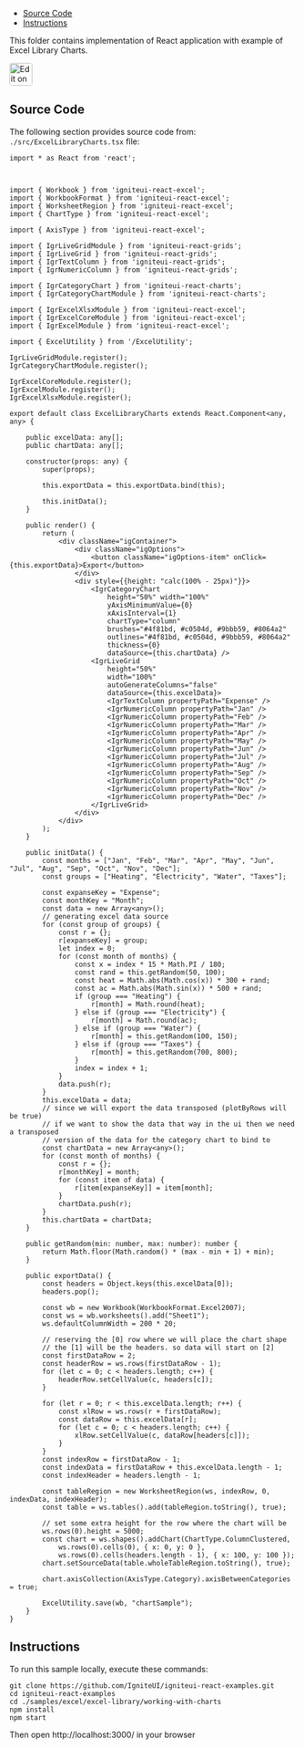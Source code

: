 <!-- NOTE: do not change this file because it will be auto re-generated from template file: -->
<!-- https://github.com/IgniteUI/igniteui-react-examples/tree/master/sample-template-files/ReadMe.md -->

<!-- ## Table of Contents -->
<!-- - [Sample Preview](#Sample-Preview) -->
- [Source Code](#Source-Code)
- [Instructions](#Instructions)

This folder contains implementation of React application with example of Excel Library Charts.
<!-- in the Excel Library component -->
<!-- [Excel Library](https://infragistics.com/Reactsite/components/excel-library.html) -->

<html lang="en" xmlns="http://www.w3.org/1999/xhtml">
    <body>
        <a target="_blank" href="https://codesandbox.io/s/github/IgniteUI/igniteui-react-examples/tree/master/samples/excel/excel-library/working-with-charts?fontsize=14&hidenavigation=1&theme=dark&view=preview&file=/src/ExcelLibraryCharts.tsx" rel="noopener noreferrer">
            <img height="40px" style="border-radius: 0.25rem" alt="Edit on CodeSandbox" src="https://static.infragistics.com/xplatform/images/sandbox/code.png"/>
        </a>
        <!-- <a target="_blank"
href="https://codesandbox.io/s/github/IgniteUI/igniteui-react-examples/tree/master/samples/maps/geo-map/binding-csv-points?fontsize=14&hidenavigation=1&theme=dark&view=preview">
            <img alt="Edit Sample" src="https://codesandbox.io/static/img/play-codesandbox.svg"/>
        </a> -->
        <!-- <a target="_blank" style="margin-left: 0.5rem"
href="https://codesandbox.io/embed/github/IgniteUI/igniteui-react-examples/tree/master/samples/excel/excel-library/working-with-charts?fontsize=14&hidenavigation=1&theme=dark&view=preview&file=/src/ExcelLibraryCharts.tsx">
            <img height="40px" style="border-radius: 5px" alt="View on CodeSandbox" src="https://static.infragistics.com/xplatform/images/sandbox/view.png"/>
        </a> -->
        <!-- <a target="_blank"
href="https://codesandbox.io/embed/github/IgniteUI/igniteui-react-examples/tree/master/samples/maps/geo-map/binding-csv-points?fontsize=14&hidenavigation=1&theme=dark&view=preview">
            <img alt="View on CodeSandbox" src="https://static.infragistics.com/xplatform/images/sandbox/view.png"/>
        </a>
https://codesandbox.io/embed/react-treemap-overview-rtb45
https://codesandbox.io/static/img/play-codesandbox.svg
https://codesandbox.io/embed/react-treemap-overview-rtb45?view=browser -->
    </body>
</html>

<!-- ## Sample Preview -->

<!-- <iframe
  src="https://codesandbox.io/embed/github/IgniteUI/igniteui-react-examples/tree/master/samples/excel/excel-library/working-with-charts?fontsize=14&hidenavigation=1&theme=dark&view=preview&file=/src/ExcelLibraryCharts.tsx"
  style="width:100%; height:400px; border:0; border-radius: 4px; overflow:hidden;"
  allow="accelerometer; ambient-light-sensor; camera; encrypted-media; geolocation; gyroscope; hid; microphone; midi; payment; usb; vr"
  sandbox="allow-forms allow-modals allow-popups allow-presentation allow-same-origin allow-scripts"
></iframe> -->

## Source Code

The following section provides source code from:
`./src/ExcelLibraryCharts.tsx` file:

```tsx
import * as React from 'react';



import { Workbook } from 'igniteui-react-excel';
import { WorkbookFormat } from 'igniteui-react-excel';
import { WorksheetRegion } from 'igniteui-react-excel';
import { ChartType } from 'igniteui-react-excel';

import { AxisType } from 'igniteui-react-excel';

import { IgrLiveGridModule } from 'igniteui-react-grids';
import { IgrLiveGrid } from 'igniteui-react-grids';
import { IgrTextColumn } from 'igniteui-react-grids';
import { IgrNumericColumn } from 'igniteui-react-grids';

import { IgrCategoryChart } from 'igniteui-react-charts';
import { IgrCategoryChartModule } from 'igniteui-react-charts';

import { IgrExcelXlsxModule } from 'igniteui-react-excel';
import { IgrExcelCoreModule } from 'igniteui-react-excel';
import { IgrExcelModule } from 'igniteui-react-excel';

import { ExcelUtility } from '/ExcelUtility';

IgrLiveGridModule.register();
IgrCategoryChartModule.register();

IgrExcelCoreModule.register();
IgrExcelModule.register();
IgrExcelXlsxModule.register();

export default class ExcelLibraryCharts extends React.Component<any, any> {

    public excelData: any[];
    public chartData: any[];

    constructor(props: any) {
        super(props);

        this.exportData = this.exportData.bind(this);

        this.initData();
    }

    public render() {
        return (
            <div className="igContainer">
                <div className="igOptions">
                    <button className="igOptions-item" onClick={this.exportData}>Export</button>
                </div>
                <div style={{height: "calc(100% - 25px)"}}>
                    <IgrCategoryChart
                        height="50%" width="100%"
                        yAxisMinimumValue={0}
                        xAxisInterval={1}
                        chartType="column"
                        brushes="#4f81bd, #c0504d, #9bbb59, #8064a2"
                        outlines="#4f81bd, #c0504d, #9bbb59, #8064a2"
                        thickness={0}
                        dataSource={this.chartData} />
                    <IgrLiveGrid
                        height="50%"
                        width="100%"
                        autoGenerateColumns="false"
                        dataSource={this.excelData}>
                        <IgrTextColumn propertyPath="Expense" />
                        <IgrNumericColumn propertyPath="Jan" />
                        <IgrNumericColumn propertyPath="Feb" />
                        <IgrNumericColumn propertyPath="Mar" />
                        <IgrNumericColumn propertyPath="Apr" />
                        <IgrNumericColumn propertyPath="May" />
                        <IgrNumericColumn propertyPath="Jun" />
                        <IgrNumericColumn propertyPath="Jul" />
                        <IgrNumericColumn propertyPath="Aug" />
                        <IgrNumericColumn propertyPath="Sep" />
                        <IgrNumericColumn propertyPath="Oct" />
                        <IgrNumericColumn propertyPath="Nov" />
                        <IgrNumericColumn propertyPath="Dec" />
                    </IgrLiveGrid>
                </div>
            </div>
        );
    }

    public initData() {
        const months = ["Jan", "Feb", "Mar", "Apr", "May", "Jun", "Jul", "Aug", "Sep", "Oct", "Nov", "Dec"];
        const groups = ["Heating", "Electricity", "Water", "Taxes"];

        const expanseKey = "Expense";
        const monthKey = "Month";
        const data = new Array<any>();
        // generating excel data source
        for (const group of groups) {
            const r = {};
            r[expanseKey] = group;
            let index = 0;
            for (const month of months) {
                const x = index * 15 * Math.PI / 180;
                const rand = this.getRandom(50, 100);
                const heat = Math.abs(Math.cos(x)) * 300 + rand;
                const ac = Math.abs(Math.sin(x)) * 500 + rand;
                if (group === "Heating") {
                    r[month] = Math.round(heat);
                } else if (group === "Electricity") {
                    r[month] = Math.round(ac);
                } else if (group === "Water") {
                    r[month] = this.getRandom(100, 150);
                } else if (group === "Taxes") {
                    r[month] = this.getRandom(700, 800);
                }
                index = index + 1;
            }
            data.push(r);
        }
        this.excelData = data;
        // since we will export the data transposed (plotByRows will be true)
        // if we want to show the data that way in the ui then we need a transposed
        // version of the data for the category chart to bind to
        const chartData = new Array<any>();
        for (const month of months) {
            const r = {};
            r[monthKey] = month;
            for (const item of data) {
                r[item[expanseKey]] = item[month];
            }
            chartData.push(r);
        }
        this.chartData = chartData;
    }

    public getRandom(min: number, max: number): number {
        return Math.floor(Math.random() * (max - min + 1) + min);
    }

    public exportData() {
        const headers = Object.keys(this.excelData[0]);
        headers.pop();

        const wb = new Workbook(WorkbookFormat.Excel2007);
        const ws = wb.worksheets().add("Sheet1");
        ws.defaultColumnWidth = 200 * 20;

        // reserving the [0] row where we will place the chart shape
        // the [1] will be the headers. so data will start on [2]
        const firstDataRow = 2;
        const headerRow = ws.rows(firstDataRow - 1);
        for (let c = 0; c < headers.length; c++) {
            headerRow.setCellValue(c, headers[c]);
        }

        for (let r = 0; r < this.excelData.length; r++) {
            const xlRow = ws.rows(r + firstDataRow);
            const dataRow = this.excelData[r];
            for (let c = 0; c < headers.length; c++) {
                xlRow.setCellValue(c, dataRow[headers[c]]);
            }
        }
        const indexRow = firstDataRow - 1;
        const indexData = firstDataRow + this.excelData.length - 1;
        const indexHeader = headers.length - 1;

        const tableRegion = new WorksheetRegion(ws, indexRow, 0, indexData, indexHeader);
        const table = ws.tables().add(tableRegion.toString(), true);

        // set some extra height for the row where the chart will be
        ws.rows(0).height = 5000;
        const chart = ws.shapes().addChart(ChartType.ColumnClustered,
            ws.rows(0).cells(0), { x: 0, y: 0 },
            ws.rows(0).cells(headers.length - 1), { x: 100, y: 100 });
        chart.setSourceData(table.wholeTableRegion.toString(), true);

        chart.axisCollection(AxisType.Category).axisBetweenCategories = true;

        ExcelUtility.save(wb, "chartSample");
    }
}
```

## Instructions
To run this sample locally, execute these commands:

```
git clone https://github.com/IgniteUI/igniteui-react-examples.git
cd igniteui-react-examples
cd ./samples/excel/excel-library/working-with-charts
npm install
npm start

```

Then open http://localhost:3000/ in your browser

